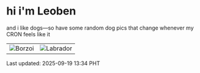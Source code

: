 # hi i'm Leoben

and i like dogs—so have some random dog pics that change whenever my CRON feels like it

|  |  |
|--------|----------|
| ![Borzoi](https://random-dog-vercel.vercel.app/api/random-borzoi?v=1758260066) | ![Labrador](https://random-dog-vercel.vercel.app/api/random-labrador?v=1758260066) |

Last updated: 2025-09-19 13:34 PHT

